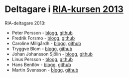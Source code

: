 Deltagare i [RIA-kursen 2013](https://coursepress.lnu.se/kurs/ria-utveckling-med-javascript/)
================

RIA-deltagare 2013:

*    Peter Persson - [blogg](http://www.perssonponerar.se/), [github](https://github.com/AllSecretsKnown)
*    Fredrik Forsmo - [blogg](http://ria.forsmo.me), [github](https://github.com/frozzare)
*    Caroline Millgårdh - [blogg](http://caromill.tumblr.com/), [github](https://github.com/caromill)
*    Tryggve Blom - [blogg](http://tryggve.calepin.co/), [github](https://github.com/tryggve)
*    Johan Johansson Sjölin - [blogg](http://devsjlin.calepin.co/), [github](https://github.com/sjolinjohan180)
*    Linus Persson - [blogg](http://www.870621.se), [github](https://github.com/LPMAXI)
*    Hans Bentlöv - [blogg](http://ria.bentlov.se), [github](https://github.com/hanserikb)
*    Martin Svensson - [blogg](http://ms22vk.blog.com/), [github](https://github.com/martinsvenssonphp)
